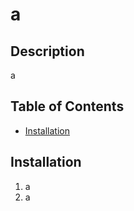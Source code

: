 # a

## Description
a

 
## Table of Contents
* [Installation](#installation)

## Installation
1. a<br/>
2. a<br/>






